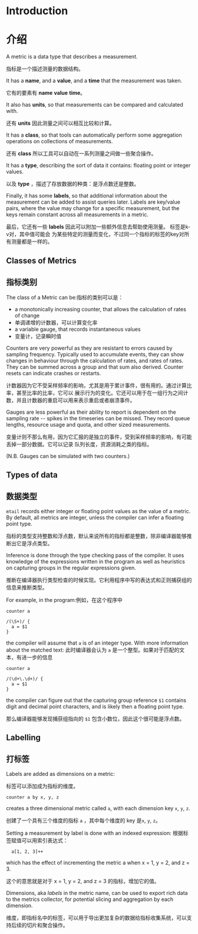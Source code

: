 # Introduction
# 介绍

A metric is a data type that describes a measurement.

指标是一个描述测量的数据结构。

It has a **name**, and a **value**, and a **time** that the measurement was taken.

它有的要素有 **name** **value** **time**。

It also has **units**, so that measurements can be compared and calculated with.

还有 **units** 因此测量之间可以相互比较和计算。

It has a **class**, so that tools can automatically perform some aggregation operations on collections of measurements.

还有 **class** 所以工具可以自动在一系列测量之间做一些聚合操作。

It has a **type**, describing the sort of data it contains: floating point or integer values.

以及 **type** ，描述了存放数据的种类：是浮点数还是整数。

Finally, it has some **labels**, so that additional information about the measurement can be added to assist queries later.  Labels are key/value pairs, where the value may change for a specific measurement, but the keys remain constant across all measurements in a metric.

最后，它还有一些 **labels** 因此可以附加一些额外信息去帮助使用测量。 标签是k-v对，其中值可能会
为某些特定的测量而变化，不过同一个指标的标签的key对所有测量都是一样的。

## Classes of Metrics
## 指标类别

The class of a Metric can be:指标的类别可以是：

  * a monotonically increasing counter, that allows the calculation of rates of change
  * 单调递增的计数器，可以计算变化率
  * a variable gauge, that records instantaneous values
  * 变量计，记录瞬时值

Counters are very powerful as they are resistant to errors caused by sampling frequency.  Typically used to accumulate events, they can show changes in behaviour through the calculation of rates, and rates of rates.  They can be summed across a group and that sum also derived.  Counter resets can indicate crashes or restarts.

计数器因为它不受采样频率的影响，尤其是用于累计事件，很有用的。通过计算比率，甚至比率的比率，它可以
展示行为的变化。它还可以用于在一组行为之间计数，并且计数器的重启可以用来表示重启或者崩溃事件。

Gauges are less powerful as their ability to report is dependent on the sampling rate -- spikes in the timeseries can be missed.  They record queue lengths, resource usage and quota, and other sized measurements.

变量计则不那么有用，因为它汇报的是独立的事件，受到采样频率的影响，有可能丢掉一部分数据。它可以记录
队列长度，资源消耗之类的指标。

(N.B. Gauges can be simulated with two counters.)

## Types of data
## 数据类型

`mtail` records either integer or floating point values as the value of a metric.  By default, all metrics are integer, unless the compiler can infer a floating point type.

指标的类型支持整数和浮点数，默认来说所有的指标都是整数，除非编译器能够推断出它是浮点类型。

Inference is done through the type checking pass of the compiler.  It uses knowledge of the expressions written in the program as well as heuristics on capturing groups in the regular expressions given.

推断在编译器执行类型检查的时候实现。它利用程序中写的表达式和正则捕获组的信息来推断类型。

For example, in the program:例如，在这个程序中

```
counter a

/(\S+)/ {
  a = $1
}
```

the compiler will assume that `a` is of an integer type.  With more information about the matched text: 此时编译器会认为 `a` 是一个整型。如果对于匹配的文本，有进一步的信息

```
counter a

/(\d+\.\d+)/ {
  a = $1
}
```

the compiler can figure out that the capturing group reference `$1` contains digit and decimal point characters, and is likely then a floating point type.

那么编译器能够发现捕获组指向的 `$1` 包含小数位，因此这个很可能是浮点数。

## Labelling
## 打标签

Labels are added as dimensions on a metric:

标签可以添加成为指标的维度。

```
counter a by x, y, z
```

creates a three dimensional metric called `a`, with each dimension key `x`, `y`, `z`.

创建了一个具有三个维度的指标  `a` ，其中每个维度的 key 是`x`, `y`, `z`。

Setting a measurement by label is done with an indexed expression:
根据标签赋值可以用索引表达式：
```
  a[1, 2, 3]++
```

which has the effect of incrementing the metric a when x = 1, y = 2, and z = 3.

这个的意思就是对于  x = 1, y = 2, and z = 3 的指标，增加它的值。

Dimensions, aka *labels* in the metric name, can be used to export rich data to
the metrics collector, for potential slicing and aggregation by each dimension.

维度，即指标名中的标签，可以用于导出更加复杂的数据给指标收集系统，可以支持后续的切片和聚合操作。